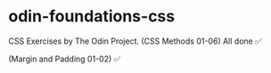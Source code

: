 # odin-foundations-css
CSS Exercises by The Odin Project.
(CSS Methods 01-06) All done ✅ 

(Margin and Padding 01-02) ✅
